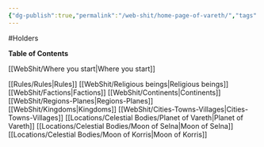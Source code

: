 ```yaml
---
{"dg-publish":true,"permalink":"/web-shit/home-page-of-vareth/","tags":["gardenEntry"]}
---
```


#Holders

**Table of Contents**

[[WebShit/Where you start\|Where you start]]

[[Rules/Rules\|Rules]]
[[WebShit/Religious beings\|Religious beings]]
[[WebShit/Factions\|Factions]]
[[WebShit/Continents\|Continents]]
[[WebShit/Regions-Planes\|Regions-Planes]]
[[WebShit/Kingdoms\|Kingdoms]]
[[WebShit/Cities-Towns-Villages\|Cities-Towns-Villages]]
[[Locations/Celestial Bodies/Planet of Vareth\|Planet of Vareth]]
[[Locations/Celestial Bodies/Moon of Selna\|Moon of Selna]]
[[Locations/Celestial Bodies/Moon of Korris\|Moon of Korris]]
